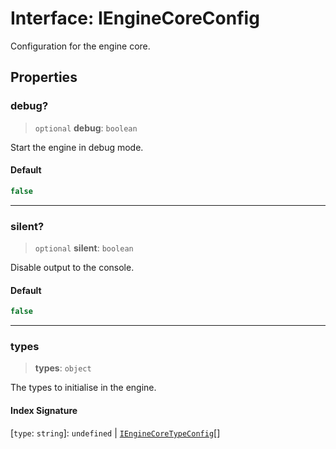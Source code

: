 # Interface: IEngineCoreConfig

Configuration for the engine core.

## Properties

### debug?

> `optional` **debug**: `boolean`

Start the engine in debug mode.

#### Default

```ts
false
```

***

### silent?

> `optional` **silent**: `boolean`

Disable output to the console.

#### Default

```ts
false
```

***

### types

> **types**: `object`

The types to initialise in the engine.

#### Index Signature

\[`type`: `string`\]: `undefined` \| [`IEngineCoreTypeConfig`](../type-aliases/IEngineCoreTypeConfig.md)[]
